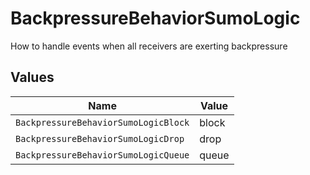 # BackpressureBehaviorSumoLogic

How to handle events when all receivers are exerting backpressure


## Values

| Name                                 | Value                                |
| ------------------------------------ | ------------------------------------ |
| `BackpressureBehaviorSumoLogicBlock` | block                                |
| `BackpressureBehaviorSumoLogicDrop`  | drop                                 |
| `BackpressureBehaviorSumoLogicQueue` | queue                                |
